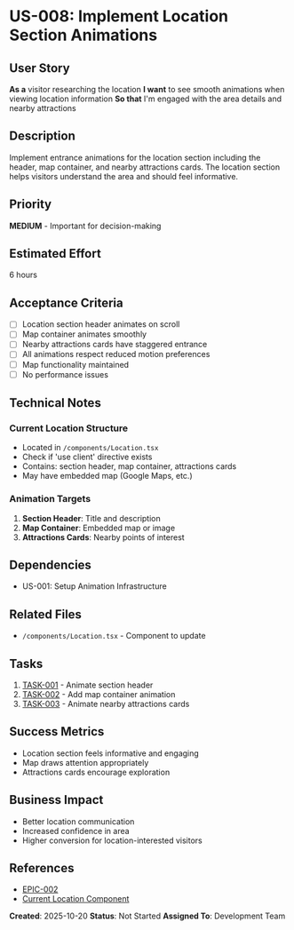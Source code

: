 # US-008: Implement Location Section Animations

## User Story
**As a** visitor researching the location
**I want** to see smooth animations when viewing location information
**So that** I'm engaged with the area details and nearby attractions

## Description
Implement entrance animations for the location section including the header, map container, and nearby attractions cards. The location section helps visitors understand the area and should feel informative.

## Priority
**MEDIUM** - Important for decision-making

## Estimated Effort
6 hours

## Acceptance Criteria
- [ ] Location section header animates on scroll
- [ ] Map container animates smoothly
- [ ] Nearby attractions cards have staggered entrance
- [ ] All animations respect reduced motion preferences
- [ ] Map functionality maintained
- [ ] No performance issues

## Technical Notes

### Current Location Structure
- Located in `/components/Location.tsx`
- Check if 'use client' directive exists
- Contains: section header, map container, attractions cards
- May have embedded map (Google Maps, etc.)

### Animation Targets
1. **Section Header**: Title and description
2. **Map Container**: Embedded map or image
3. **Attractions Cards**: Nearby points of interest

## Dependencies
- US-001: Setup Animation Infrastructure

## Related Files
- `/components/Location.tsx` - Component to update

## Tasks
1. [TASK-001](./tasks/TASK-001.md) - Animate section header
2. [TASK-002](./tasks/TASK-002.md) - Add map container animation
3. [TASK-003](./tasks/TASK-003.md) - Animate nearby attractions cards

## Success Metrics
- Location section feels informative and engaging
- Map draws attention appropriately
- Attractions cards encourage exploration

## Business Impact
- Better location communication
- Increased confidence in area
- Higher conversion for location-interested visitors

## References
- [EPIC-002](../epic.md)
- [Current Location Component](../../../../components/Location.tsx)

**Created**: 2025-10-20
**Status**: Not Started
**Assigned To**: Development Team
